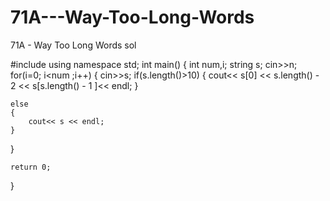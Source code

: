 # 71A---Way-Too-Long-Words
71A - Way Too Long Words sol




#include <iostream>
using namespace std;
int main() {
int num,i;
string s;
cin>>n;
for(i=0; i<num ;i++)
{
    cin>>s;
    if(s.length()>10)
    {
        cout<< s[0] << s.length() - 2 << s[s.length() - 1 ]<< endl;
    }
    
    else
    {
        cout<< s << endl;
    }
    
}

    return 0;
}
